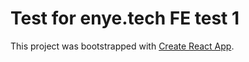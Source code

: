 # Test for enye.tech FE test 1

This project was bootstrapped with [Create React App](https://github.com/facebook/create-react-app).
